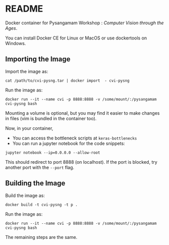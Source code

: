 # README

Docker container for Pysangamam Workshop : _Computer Vision through the Ages_.

You can install Docker CE for Linux or MacOS or use dockertools on Windows.

## Importing the Image

Import the image as:

```
cat /path/to/cvi-pysng.tar | docker import  - cvi-pysng
```


Run the image as:

```
docker run --it --name cvi -p 8888:8888 -v /some/mount/:/pysangamam cvi-pysng bash
```

Mounting a volume is optional, but you may find it easier to make changes in files (vim is bundled in the container too).

Now, in your container,

* You can access the bottleneck scripts at `keras-bottlenecks`
* You can run a jupyter notebook for the code snippets:

```
jupyter notebook --ip=0.0.0.0 --allow-root
```

This should redirect to port 8888 (on localhost). If the port is blocked, try another port with the `--port` flag.

## Building the Image

Build the image as:

```
docker build -t cvi-pysng -t p .
```

Run the image as:

```
docker run --it --name cvi -p 8888:8888 -v /some/mount/:/pysangamam cvi-pysng bash
```

The remaining steps are the same.
